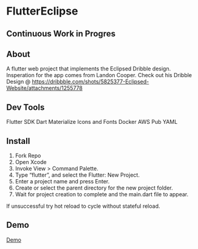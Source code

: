 # FlutterEclipse

## Continuous Work in Progres

## About

A flutter web project that implements the Eclipsed Dribble design. Insperation for the app comes from Landon Cooper. Check out his Dribble Design @ https://dribbble.com/shots/5825377-Eclipsed-Website/attachments/1255778

## Dev Tools

Flutter SDK
Dart
Materialize Icons and Fonts
Docker
AWS
Pub
YAML


## Install

1. Fork Repo 
2. Open Xcode
3. Invoke View > Command Palette.
4. Type “flutter”, and select the Flutter: New Project.
5. Enter a project name and press Enter.
6. Create or select the parent directory for the new project folder.
7. Wait for project creation to complete and the main.dart file to appear.

If unsuccessful try hot reload to cycle without stateful reload. 


## Demo

[Demo](http://tdk-eclipsed.io.s3-website-us-east-1.amazonaws.com)
